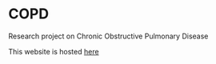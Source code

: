 # COPD

Research project on Chronic Obstructive Pulmonary Disease

This website is hosted <a href="https://danielhamen.github.io/copd/" target="_blank">here</a>
